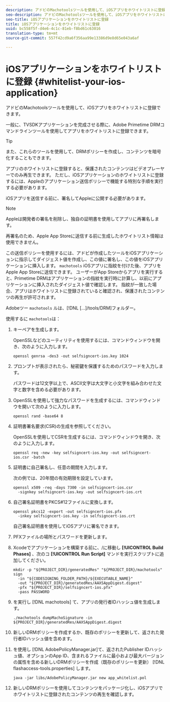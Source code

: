 ```yaml
---
description: アドビのMachotoolsツールを使用して、iOSアプリをホワイトリストに登録できます。
seo-description: アドビのMachotoolsツールを使用して、iOSアプリをホワイトリストに登録できます。
seo-title: iOSアプリケーションをホワイトリストに登録
title: iOSアプリケーションをホワイトリストに登録
uuid: bc558f5f-d4e6-4c1c-81eb-f8bd61c63016
translation-type: tm+mt
source-git-commit: 557f42cd9a6f356aa99e13386d9e8d65e043a6af

---
```



# iOSアプリケーションをホワイトリストに登録 {#whitelist-your-ios-application}

アドビのMachotoolsツールを使用して、iOSアプリをホワイトリストに登録できます。

一般に、TVSDKアプリケーションを完成させる際に、Adobe Primetime DRMコマンドラインツールを使用してアプリをホワイトリストに登録できます。

>[!TIP]
>
>また、これらのツールを使用して、DRMポリシーを作成し、コンテンツを暗号化することもできます。

アプリのホワイトリストに登録すると、保護されたコンテンツはビデオプレーヤーでのみ再生できます。 ただし、iOSアプリケーションのホワイトリストに登録するには、Appleのアプリケーション送信ポリシーで機能する特別な手順を実行する必要があります。

iOSアプリを送信する前に、署名してAppleに公開する必要があります。

>[!NOTE]
>
>Appleは開発者の署名を削除し、独自の証明書を使用してアプリに再署名します。

再署名のため、Apple App Storeに送信する前に生成したホワイトリスト情報は使用できません。

この送信ポリシーを使用するには、アドビが作成したツールをiOSアプリケーションに指示してダイジェスト値を作成し、この値に署名し、この値をiOSアプリケーションに挿入します。 `machotools` iOSアプリに指紋を付けた後、アプリをApple App Storeに送信できます。 ユーザーがApp Storeからアプリを実行すると、Primetime DRMはアプリケーションの指紋を実行時に計算し、以前にアプリケーションに挿入されたダイジェスト値で確認します。 指紋が一致した場合、アプリはホワイトリストに登録されていると確認され、保護されたコンテンツの再生が許可されます。

Adobeツー `machotools` ルは、[!DNL [...]/tools/DRM]フォルダー。

使用するに `machotools`は：

1. キーペアを生成します。

   OpenSSLなどのユーティリティを使用するには、コマンドウィンドウを開き、次のように入力します。

   ```
   openssl genrsa -des3 -out selfsigncert-ios.key 1024
   ```

1. プロンプトが表示されたら、秘密鍵を保護するためのパスワードを入力します。

   パスワードは12文字以上で、ASCII文字は大文字と小文字を組み合わせた文字と数字を含める必要があります。
1. OpenSSLを使用して強力なパスワードを生成するには、コマンドウィンドウを開いて次のように入力します。

   ```
   openssl rand -base64 8
   ```

1. 証明書署名要求(CSR)の生成を参照してください。

   OpenSSLを使用してCSRを生成するには、コマンドウィンドウを開き、次のように入力します。

   ```
   openssl req -new -key selfsigncert-ios.key -out selfsigncert-ios.csr -batch
   ```

1. 証明書に自己署名し、任意の期間を入力します。

   次の例では、20年間の有効期限を設定しています。

   ```
   openssl x509 -req -days 7300 -in selfsigncert-ios.csr  
     -signkey selfsigncert-ios.key -out selfsigncert-ios.crt
   ```

1. 自己署名証明書をPKCS#12ファイルに変換します。

   ```
   openssl pkcs12 -export -out selfsigncert-ios.pfx  
     -inkey selfsigncert-ios.key -in selfsigncert-ios.crt
   ```

   自己署名証明書を使用してiOSアプリに署名できます。

1. PFXファイルの場所とパスワードを更新します。
1. Xcodeでアプリケーションを構築する前に、/に移動し **[!UICONTROL Build Phases]** 、次のコ **[!UICONTROL Run Script]** マンドを実行スクリプトに追加してください。

   ```
   mkdir -p "${PROJECT_DIR}/generatedRes" "${PROJECT_DIR}/machotools" sign  
     -in "${CODESIGNING_FOLDER_PATH}/${EXECUTABLE_NAME}"  
     -out "${PROJECT_DIR}/generatedRes/AAXSAppDigest.digest"  
     -pfx "${PROJECT_DIR}/selfsigncert-ios.pfx"  
     -pass PASSWORD
   ```

1. を実行し [!DNL machotools] て、アプリの発行者IDハッシュ値を生成します。

   ```
   ./machotools dumpMachoSignature -in ${PROJECT_DIR}/generatedRes/AAXSAppDigest.digest
   ```

1. 新しいDRMポリシーを作成するか、既存のポリシーを更新して、返された発行者IDハッシュ値を含めます。
1. を使用し [!DNL AdobePolicyManager.jar]て、返されたPublisher IDハッシュ値、オプションのApp ID、含まれるファイルに最小および最大バージョンの属性を含める新しいDRMポリシーを作成（既存のポリシーを更新） [!DNL flashaccess-tools.properties] します。

   ```
   java -jar libs/AdobePolicyManager.jar new app_whitelist.pol
   ```

1. 新しいDRMポリシーを使用してコンテンツをパッケージ化し、iOSアプリでホワイトリストに登録されたコンテンツの再生を確認します。